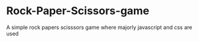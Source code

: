 # Rock-Paper-Scissors-game
A simple rock papers scisssors game where majorly javascript and css are used
